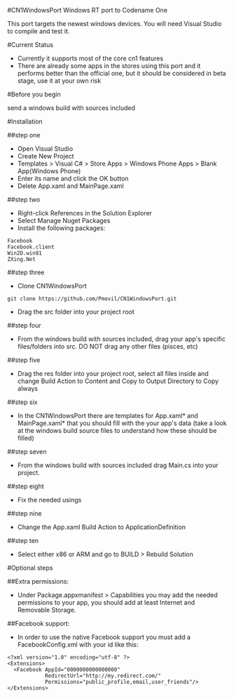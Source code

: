 #CN1WindowsPort
Windows RT port to Codename One

This port targets the newest windows devices. You will need Visual Studio to compile and test it.

#Current Status

- Currently it supports most of the core cn1 features
- There are already some apps in the stores using this port and it performs better than the official one, but it should be considered in beta stage, use it at your own risk

#Before you begin

send a windows build with sources included

#Installation

##step one

- Open Visual Studio
- Create New Project
- Templates > Visual C# > Store Apps >	Windows Phone Apps > Blank App(Windows Phone)
- Enter its name and click the OK button
- Delete App.xaml and MainPage.xaml

##step two

- Right-click References in the Solution Explorer
- Select Manage Nuget Packages
- Install the following packages:
```
Facebook
Facebook.client
Win2D.win81
ZXing.Net
```

##step three

- Clone CN1WindowsPort
```
git clone https://github.com/Pmovil/CN1WindowsPort.git
```
- Drag the src folder into your project root

##step four 

- From the windows build with sources included, drag your app's specific files/folders into src. DO NOT drag any other files (pisces, etc)

##step five

- Drag the res folder into your project root, select all files inside and change Build Action to Content and Copy to Output Directory to Copy always

##step six

- In the CN1WindowsPort there are templates for App.xaml* and MainPage.xaml* that you should fill with the your app's data (take a look at the windows build source files to understand how these should be filled) 

##step seven

- From the windows build with sources included drag Main.cs into your project.

##step eight

- Fix the needed usings

##step nine

- Change the App.xaml Build Action to ApplicationDefinition

##step ten

- Select either x86 or ARM and go to BUILD > Rebuild Solution

#Optional steps

##Extra permissions:

- Under Package.appxmanifest > Capabilities you may add the needed permissions to your app, you should add at least Internet and Removable Storage.

##Facebook support:

- In order to use the native Facebook support you must add a FacebookConfig.xml with your id like this:

```
<?xml version="1.0" encoding="utf-8" ?>
<Extensions>
  <Facebook AppId="0000000000000000" 
            RedirectUrl="http://my.redirect.com/"
            Permissions="public_profile,email,user_friends"/>
</Extensions>
```
